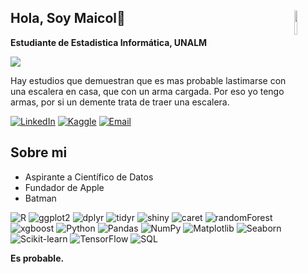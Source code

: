 <!-- README.md -->

<!-- Header Section -->
## <img src="https://www.icegif.com/wp-content/uploads/2023/06/icegif-85.gif" width=10% align=right /> Hola, Soy Maicol👋
**Estudiante de Estadistica Informática, UNALM**
<!-- Imagen -->
<div>
  <img src="https://drawpj.com/wp-content/uploads/2016/05/banner-cp-1.jpg">
</div>

Hay estudios que demuestran que es mas probable lastimarse con una escalera en casa, que con un arma cargada. Por eso yo tengo armas, por si un demente trata de traer una escalera.
<!-- Badges -->
[![LinkedIn](https://img.shields.io/badge/linkedin-%230077B5.svg?style=for-the-badge&logo=linkedin&logoColor=white)](https://www.linkedin.com/in/maicolbg/)
[![Kaggle](https://img.shields.io/badge/Kaggle-035a7d?style=for-the-badge&logo=kaggle&logoColor=white)](https://www.kaggle.com/maicolab)
[![Email](https://img.shields.io/badge/Mail-D14836?style=for-the-badge&logo=gmail&logoColor=white)](mailto:20210824@lamolina.edu.pe)

## Sobre mi
- Aspirante a Científico de Datos
- Fundador de Apple
- Batman

![R](https://img.shields.io/badge/R-276DC3?style=for-the-badge&logo=r&logoColor=white)
![ggplot2](https://img.shields.io/badge/ggplot2-1E77B4?style=for-the-badge&logo=r&logoColor=white)
![dplyr](https://img.shields.io/badge/dplyr-3182BD?style=for-the-badge&logo=r&logoColor=white)
![tidyr](https://img.shields.io/badge/tidyr-2C3E50?style=for-the-badge&logo=r&logoColor=white)
![shiny](https://img.shields.io/badge/shiny-7D4C9E?style=for-the-badge&logo=r&logoColor=white)
![caret](https://img.shields.io/badge/caret-005574?style=for-the-badge&logo=r&logoColor=white)
![randomForest](https://img.shields.io/badge/randomForest-DAA520?style=for-the-badge&logo=r&logoColor=white)
![xgboost](https://img.shields.io/badge/xgboost-FF7F0E?style=for-the-badge&logo=r&logoColor=white)
![Python](https://img.shields.io/badge/Python-FFD43B?style=for-the-badge&logo=python&logoColor=306998)
![Pandas](https://img.shields.io/badge/Pandas-150458?style=for-the-badge&logo=pandas&logoColor=white)
![NumPy](https://img.shields.io/badge/NumPy-013243?style=for-the-badge&logo=numpy&logoColor=white)
![Matplotlib](https://img.shields.io/badge/Matplotlib-005574?style=for-the-badge&logo=matplotlib&logoColor=white)
![Seaborn](https://img.shields.io/badge/Seaborn-3776AB?style=for-the-badge&logo=seaborn&logoColor=white)
![Scikit-learn](https://img.shields.io/badge/Scikit--learn-F7931E?style=for-the-badge&logo=scikit-learn&logoColor=white)
![TensorFlow](https://img.shields.io/badge/TensorFlow-FF6F00?style=for-the-badge&logo=tensorflow&logoColor=white)
![SQL](https://img.shields.io/badge/SQL-4479A1?style=for-the-badge&logo=mysql&logoColor=white)

**Es probable.**

